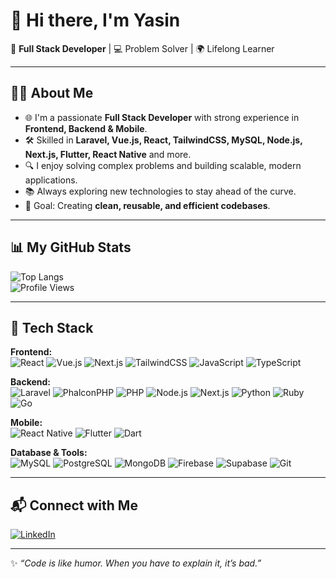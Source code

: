 # 👋 Hi there, I'm Yasin  

🚀 **Full Stack Developer** | 💻 Problem Solver | 🌍 Lifelong Learner  

---

## 🧑‍💻 About Me  
- 🌐 I'm a passionate **Full Stack Developer** with strong experience in **Frontend, Backend & Mobile**.  
- 🛠 Skilled in **Laravel, Vue.js, React, TailwindCSS, MySQL, Node.js, Next.js, Flutter, React Native** and more.  
- 🔍 I enjoy solving complex problems and building scalable, modern applications.  
- 📚 Always exploring new technologies to stay ahead of the curve.  
- 🎯 Goal: Creating **clean, reusable, and efficient codebases**.  

---

## 📊 My GitHub Stats  

![Top Langs](https://github-readme-stats.vercel.app/api/top-langs/?username=ByYasin&layout=compact&theme=radical)  
![Profile Views](https://komarev.com/ghpvc/?username=ByYasin&color=blueviolet&style=for-the-badge)

---

## 🚀 Tech Stack  

**Frontend:**  
![React](https://img.shields.io/badge/-React-61DAFB?logo=react&logoColor=black)  ![Vue.js](https://img.shields.io/badge/-Vue.js-4FC08D?logo=vue.js&logoColor=white)  ![Next.js](https://img.shields.io/badge/-Next.js-000000?logo=next.js&logoColor=white)  ![TailwindCSS](https://img.shields.io/badge/-TailwindCSS-38B2AC?logo=tailwind-css&logoColor=white)  ![JavaScript](https://img.shields.io/badge/-JavaScript-F7DF1E?logo=javascript&logoColor=black)  ![TypeScript](https://img.shields.io/badge/-TypeScript-3178C6?logo=typescript&logoColor=white)  

**Backend:**  
![Laravel](https://img.shields.io/badge/-Laravel-FF2D20?logo=laravel&logoColor=white)  ![PhalconPHP](https://img.shields.io/badge/-PhalconPHP-00A99D?logo=php&logoColor=white)  ![PHP](https://img.shields.io/badge/-PHP-777BB4?logo=php&logoColor=white)  ![Node.js](https://img.shields.io/badge/-Node.js-339933?logo=node.js&logoColor=white)  ![Next.js](https://img.shields.io/badge/-Next.js-000000?logo=next.js&logoColor=white)  ![Python](https://img.shields.io/badge/-Python-3776AB?logo=python&logoColor=white)  ![Ruby](https://img.shields.io/badge/-Ruby-CC342D?logo=ruby&logoColor=white)  ![Go](https://img.shields.io/badge/-Go-00ADD8?logo=go&logoColor=white)  

**Mobile:**  
![React Native](https://img.shields.io/badge/-React%20Native-61DAFB?logo=react&logoColor=black)  ![Flutter](https://img.shields.io/badge/-Flutter-02569B?logo=flutter&logoColor=white)  ![Dart](https://img.shields.io/badge/-Dart-0175C2?logo=dart&logoColor=white)  

**Database & Tools:**  
![MySQL](https://img.shields.io/badge/-MySQL-4479A1?logo=mysql&logoColor=white)  ![PostgreSQL](https://img.shields.io/badge/-PostgreSQL-4169E1?logo=postgresql&logoColor=white)  ![MongoDB](https://img.shields.io/badge/-MongoDB-47A248?logo=mongodb&logoColor=white)  ![Firebase](https://img.shields.io/badge/-Firebase-FFCA28?logo=firebase&logoColor=black)  ![Supabase](https://img.shields.io/badge/-Supabase-3ECF8E?logo=supabase&logoColor=white)  ![Git](https://img.shields.io/badge/-Git-F05032?logo=git&logoColor=white)  

---

## 📬 Connect with Me  
[![LinkedIn](https://img.shields.io/badge/-LinkedIn-0077B5?logo=linkedin&logoColor=white)](https://linkedin.com/in/ByYasin)  

---

✨ *“Code is like humor. When you have to explain it, it’s bad.”*  
